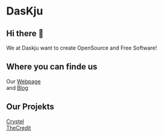 # DasKju

## Hi there 👋
We at Daskju want to create OpenSource and Free Software!

## Where you can finde us
Our [Webpage](https://www.daskju.com)\
and [Blog](https://blog.daskju.com)

## Our Projekts
[Crystel](https://github.com/DasKju/Crystel)          
[TheCredit](github.com/dasKju/The-Credit)
<!--

**Here are some ideas to get you started:**

🙋‍♀️ A short introduction - what is your organization all about?
🌈 Contribution guidelines - how can the community get involved?
👩‍💻 Useful resources - where can the community find your docs? Is there anything else the community should know?
🍿 Fun facts - what does your team eat for breakfast?
🧙 Remember, you can do mighty things with the power of [Markdown](https://docs.github.com/github/writing-on-github/getting-started-with-writing-and-formatting-on-github/basic-writing-and-formatting-syntax)
-->
